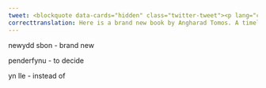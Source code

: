 ```yaml
---
tweet: <blockquote data-cards="hidden" class="twitter-tweet"><p lang="cy" dir="ltr">Dyma lyfr newydd sbon gan Angharad Tomos. Stori amserol i&#39;r cyfnod clo yw hi, am Rwdlan a Dewin Dwl yn cael gwersi adre yn lle mynd i&#39;r ysgol, ond mae&#39;r ddau ddireidus yn penderfynu cael hwyl yn lle cael gwersi gan Ceridwen! <a href="https://t.co/WwuPKkMbiS">https://t.co/WwuPKkMbiS</a> <a href="https://twitter.com/hashtag/yagym?src=hash&amp;ref_src=twsrc%5Etfw">#yagym</a> <a href="https://twitter.com/YLolfa?ref_src=twsrc%5Etfw">@YLolfa</a> <a href="https://t.co/IQij2lMgQr">pic.twitter.com/IQij2lMgQr</a></p>&mdash; Siop Na-nog (@SiopNanog) <a href="https://twitter.com/SiopNanog/status/1283733911198142465?ref_src=twsrc%5Etfw">July 16, 2020</a></blockquote> <script async src="https://platform.twitter.com/widgets.js" charset="utf-8"></script>
correcttranslation: Here is a brand new book by Angharad Tomos. A timely story for the lockdown, about Rwdlan and Dewin Dwl having lessons at home instead of going to school, but the mischievous two decide to have fun instead of having lessons with Ceridwen!
---
```

newydd sbon - brand new

penderfynu - to decide

yn lle - instead of 



